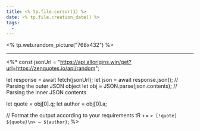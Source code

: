 ```yaml
---
title: <% tp.file.cursor(1) %>
date: <% tp.file.creation_date() %>
tags:
  - 
---
```


<% tp.web.random_picture("768x432") %>



---

<%*
const jsonUrl = "https://api.allorigins.win/get?url=https://zenquotes.io/api/random";

let response = await fetch(jsonUrl);
let json = await response.json(); // Parsing the outer JSON object
let obj = JSON.parse(json.contents); // Parsing the inner JSON contents

let quote = obj[0].q;
let author = obj[0].a;

// Format the output according to your requirements
tR += `> [!quote] ${quote}\n> — ${author}`;
%>